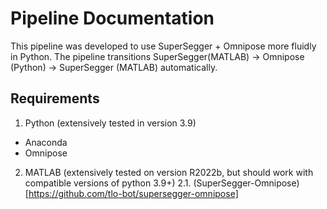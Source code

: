 # Pipeline Documentation

This pipeline was developed to use SuperSegger + Omnipose more fluidly in Python. The pipeline transitions SuperSegger(MATLAB) -> Omnipose (Python) -> SuperSegger (MATLAB) automatically.

## Requirements

1. Python  (extensively tested in version 3.9)
  * Anaconda
  * Omnipose
2. MATLAB (extensively tested on version R2022b, but should work with compatible versions of python 3.9+)
2.1. (SuperSegger-Omnipose)[https://github.com/tlo-bot/supersegger-omnipose]  
